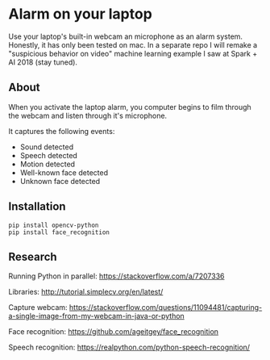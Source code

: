 # Alarm on your laptop

Use your laptop's built-in webcam an microphone as an alarm system. Honestly, it has only been tested on mac. In a separate repo I will remake a "suspicious behavior on video" machine learning example I saw at Spark + AI 2018 (stay tuned). 

## About

When you activate the laptop alarm, you computer begins to film through the webcam and listen through it's microphone.

It captures the following events:
- Sound detected
- Speech detected
- Motion detected
- Well-known face detected
- Unknown face detected

## Installation

```
pip install opencv-python
pip install face_recognition
```

## Research

Running Python in parallel:
https://stackoverflow.com/a/7207336

Libraries:
http://tutorial.simplecv.org/en/latest/

Capture webcam:
https://stackoverflow.com/questions/11094481/capturing-a-single-image-from-my-webcam-in-java-or-python

Face recognition:
https://github.com/ageitgey/face_recognition

Speech recognition:
https://realpython.com/python-speech-recognition/
